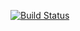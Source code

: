 [![Build Status](https://travis-ci.org/advanced-rest-client/anypoint-validator-behavior.svg?branch=stage)](https://travis-ci.org/advanced-rest-client/anypoint-validator-behavior)  

